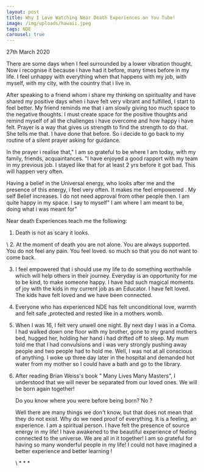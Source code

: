 ```yaml
---
layout: post
title: Why I Love Watching Near Death Experiences on You Tube!
image: /img/uploads/hawaii.jpeg
tags: NDE
carousel: true
---
```

27th March 2020



There are some days when I feel surrounded by a lower vibration thought. Now i recognise it because i have had it before, many times before in my life. I feel unhappy with everything when that happens with my job, with myself, with my city, with the country that i live in. 

After speaking to a friend whom i share my thinking on spirituality and have shared my positive days when i have felt very vibrant and fulfilled, I start to feel better. My friend reminds me that i am slowly giving too much space to the negative thoughts. I must create space for the positive thoughts and remind myself of all the challenges i have overcome and how happy i have felt. Prayer is a way that gives us strength to find the strength to do that. She tells me that. I have done that before.  So i decide to go back to my routine of a silent prayer asking for guidance. 

In the prayer i realise that," I am so grateful to be where I am today, with my family, friends, acquaintances. "I have enjoyed a good rapport with my team in my previous job. I stayed like that for at least 2 yrs before it got bad. This will happen very often. 

Having a belief in the Universal energy, who looks after me and the presence of this energy, i feel very often. It makes me feel empowered . My self Belief increases. I do not need approval from other people then. I am quite happy in my space. I say to myself" I am where I am meant to be, doing what i was meant for"

Near death Experiences teach me the following:

1. Death is not as scary it looks.

\    2.  At the moment of death you are not alone. You are always supported. You do not feel any pain. You feel loved.                     so much so that you do not want to come back.

3. I feel empowered that i should use my life to do something worthwhile which will help others in their journey. Everyday is an opportunity for me to be kind, to make someone happy. I have had such magical moments of joy with the kids in my current job as an Educator. I have felt loved. The kids have felt loved and we have been connected.
4. Everyone who has experienced NDE has felt unconditional love, warmth and felt safe ,protected and rested like in a mothers womb.
5. When I was 16, I felt very unwell one night. By next day I was in a Coma. I had walked down one floor with my brother, gone to my grand mothers bed, hugged her, holding her hand i had drifted off to sleep. My mum told me that I had convulsions and i was very strongly pushing away people and two people had to hold me. Well, I was not at all conscious of anything. I woke up three day later in the hospital and demanded hot water from my mother so I could have a bath and go to the library.
6. After reading Brian Weiss's book " Many Lives Many Masters", I understood that we will never be separated from our loved ones. We will be born again together!

   Do you know where you were before being born? No ?

   Well there are many things we don't know, but that does not mean that they do not exist. Why do we need proof of everything. It is a feeling, an experience. I am a spiritual person. I have felt the presence of source energy in my life! I have awakened to the beautiful experience of feeling connected to the universe. We are all in it together! I am so grateful for having so many wonderful people in my life! I could not have imagined a better experience and better learning !

   \    \*        \*        *